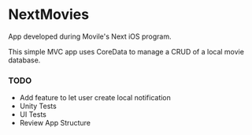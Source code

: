# NextMovies
App developed during Movile's Next iOS program.

This simple MVC app uses CoreData to manage a CRUD of a local movie database.

### TODO
 - Add feature to let user create local notification
 - Unity Tests
 - UI Tests
 - Review App Structure
